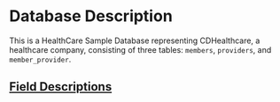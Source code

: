 # Database Description

This is a HealthCare Sample Database representing CDHealthcare, a healthcare company, consisting of three tables: `members`, `providers`, and `member_provider`.

## [Field Descriptions](https://github.com/ChristineCYin/HealthCare_Sample_Database/blob/main/Field%20Descriptions.md)
